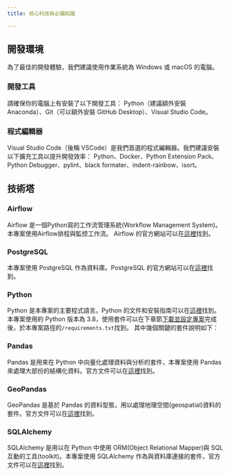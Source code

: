 ```yaml
---
title: 核心科技與必備知識

---
```


## 開發環境

為了最佳的開發體驗，我們建議使用作業系統為 Windows 或 macOS 的電腦。

### 開發工具

請確保你的電腦上有安裝了以下開發工具：
Python（建議額外安裝 Anaconda）、Git（可以額外安裝 GitHub Desktop）、Visual Studio Code。

### 程式編輯器

Visual Studio Code（後稱 VSCode）是我們首選的程式編輯器。我們建議安裝以下擴充工具以提升開發效率：
Python、Docker、Python Extension Pack、Python Debugger、pylint、black formater、indent-rainbow、isort。

## 技術塔

### Airflow

Airflow 是一個Python寫的工作流管理系統(Workflow Management System)。本專案使用Airflow排程與監控工作流。 Airflow 的官方網站可以在[這裡](https://airflow.apache.org/)找到。

### PostgreSQL

本專案使用 PostgreSQL 作為資料庫。PostgreSQL 的官方網站可以在[這裡](https://www.postgresql.org/)找到。

### Python

Python 是本專案的主要程式語言。Python 的文件和安裝指南可以在[這裡](https://www.python.org/)找到。
本專案使用的 Python 版本為 3.8，使用套件可以在下章節[下載並設定專案](/data-end/project-setup)完成後，於本專案路徑的`/requirements.txt`找到。
其中幾個關鍵的套件說明如下：

### Pandas

Pandas 是用來在 Python 中向量化處理資料與分析的套件，本專案使用 Pandas 來處理大部份的結構化資料。官方文件可以在[這裡](https://pandas.pydata.org/)找到。

### GeoPandas

GeoPandas 是基於 Pandas 的資料型態，用以處理地理空間(geospatial)資料的套件。官方文件可以在[這裡](https://geopandas.org/en/stable/index.html#)找到。

### SQLAlchemy

SQLAlchemy 是用以在 Python 中使用 ORM(Object Relational Mapper)與 SQL 互動的工具(toolkit)。本專案使用 SQLAlchemy 作為與資料庫連接的套件，官方文件可以在[這裡](https://www.sqlalchemy.org/)找到。